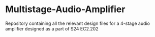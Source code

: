 # Multistage-Audio-Amplifier
Repository containing all the relevant design files for a 4-stage audio amplifier designed as a part of S24 EC2.202
